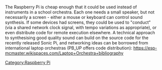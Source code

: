 The Raspberry Pi is cheap enough that it could be used instead of
instruments in a school orchestra. Each one needs a small speaker, but
not necessarily a screen - either a mouse or keyboard can control sound
synthesis. If some devices had screens, they could be used to "conduct"
(via a shared network clock signal, with tempo variations as
appropriate), or even distribute code for remote execution elsewhere. A
technical approach to synthesising good quality sound can build on the
source code for the recently released Sonic Pi, and networking ideas can
be borrowed from international laptop orchestras (PB_UP offers code
distribution):
<https://esp-mcmaster.wikispaces.com/Laptop+Orchestra+bibliography>

[Category:Raspberry Pi](Category:Raspberry_Pi "wikilink")